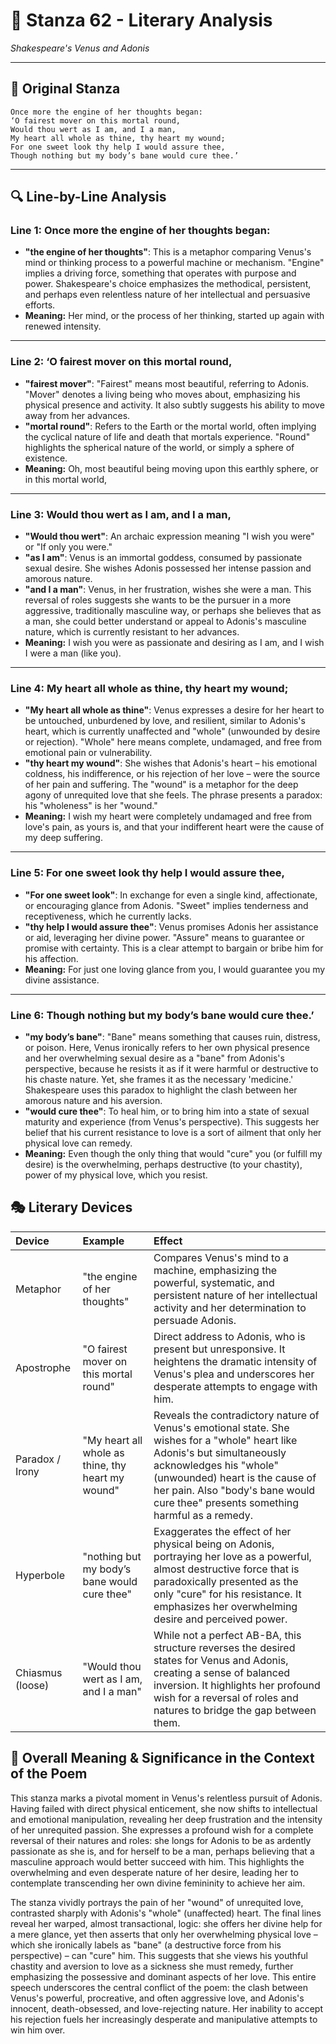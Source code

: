 # 🌹 Stanza 62 - Literary Analysis
*Shakespeare's Venus and Adonis*

---

## 📖 Original Stanza
```
Once more the engine of her thoughts began:
‘O fairest mover on this mortal round,      
Would thou wert as I am, and I a man,
My heart all whole as thine, thy heart my wound;
For one sweet look thy help I would assure thee,
Though nothing but my body’s bane would cure thee.’
```

---

## 🔍 Line-by-Line Analysis

### Line 1: Once more the engine of her thoughts began:
*   **"the engine of her thoughts"**: This is a metaphor comparing Venus's mind or thinking process to a powerful machine or mechanism. "Engine" implies a driving force, something that operates with purpose and power. Shakespeare's choice emphasizes the methodical, persistent, and perhaps even relentless nature of her intellectual and persuasive efforts.
*   **Meaning:** Her mind, or the process of her thinking, started up again with renewed intensity.

---

### Line 2: ‘O fairest mover on this mortal round,
*   **"fairest mover"**: "Fairest" means most beautiful, referring to Adonis. "Mover" denotes a living being who moves about, emphasizing his physical presence and activity. It also subtly suggests his ability to move away from her advances.
*   **"mortal round"**: Refers to the Earth or the mortal world, often implying the cyclical nature of life and death that mortals experience. "Round" highlights the spherical nature of the world, or simply a sphere of existence.
*   **Meaning:** Oh, most beautiful being moving upon this earthly sphere, or in this mortal world,

---

### Line 3: Would thou wert as I am, and I a man,
*   **"Would thou wert"**: An archaic expression meaning "I wish you were" or "If only you were."
*   **"as I am"**: Venus is an immortal goddess, consumed by passionate sexual desire. She wishes Adonis possessed her intense passion and amorous nature.
*   **"and I a man"**: Venus, in her frustration, wishes she were a man. This reversal of roles suggests she wants to be the pursuer in a more aggressive, traditionally masculine way, or perhaps she believes that as a man, she could better understand or appeal to Adonis's masculine nature, which is currently resistant to her advances.
*   **Meaning:** I wish you were as passionate and desiring as I am, and I wish I were a man (like you).

---

### Line 4: My heart all whole as thine, thy heart my wound;
*   **"My heart all whole as thine"**: Venus expresses a desire for her heart to be untouched, unburdened by love, and resilient, similar to Adonis's heart, which is currently unaffected and "whole" (unwounded by desire or rejection). "Whole" here means complete, undamaged, and free from emotional pain or vulnerability.
*   **"thy heart my wound"**: She wishes that Adonis's heart – his emotional coldness, his indifference, or his rejection of her love – were the source of her pain and suffering. The "wound" is a metaphor for the deep agony of unrequited love that she feels. The phrase presents a paradox: his "wholeness" is her "wound."
*   **Meaning:** I wish my heart were completely undamaged and free from love's pain, as yours is, and that your indifferent heart were the cause of my deep suffering.

---

### Line 5: For one sweet look thy help I would assure thee,
*   **"For one sweet look"**: In exchange for even a single kind, affectionate, or encouraging glance from Adonis. "Sweet" implies tenderness and receptiveness, which he currently lacks.
*   **"thy help I would assure thee"**: Venus promises Adonis her assistance or aid, leveraging her divine power. "Assure" means to guarantee or promise with certainty. This is a clear attempt to bargain or bribe him for his affection.
*   **Meaning:** For just one loving glance from you, I would guarantee you my divine assistance.

---

### Line 6: Though nothing but my body’s bane would cure thee.’
*   **"my body’s bane"**: "Bane" means something that causes ruin, distress, or poison. Here, Venus ironically refers to her own physical presence and her overwhelming sexual desire as a "bane" from Adonis's perspective, because he resists it as if it were harmful or destructive to his chaste nature. Yet, she frames it as the necessary 'medicine.' Shakespeare uses this paradox to highlight the clash between her amorous nature and his aversion.
*   **"would cure thee"**: To heal him, or to bring him into a state of sexual maturity and experience (from Venus's perspective). This suggests her belief that his current resistance to love is a sort of ailment that only her physical love can remedy.
*   **Meaning:** Even though the only thing that would "cure" you (or fulfill my desire) is the overwhelming, perhaps destructive (to your chastity), power of my physical love, which you resist.

## 🎭 Literary Devices

| Device          | Example                                           | Effect                                                                                                                                                                                                                                                                         |
| :-------------- | :------------------------------------------------ | :------------------------------------------------------------------------------------------------------------------------------------------------------------------------------------------------------------------------------------------------------------- |
| Metaphor        | "the engine of her thoughts"                      | Compares Venus's mind to a machine, emphasizing the powerful, systematic, and persistent nature of her intellectual activity and her determination to persuade Adonis.                                                                                               |
| Apostrophe      | "O fairest mover on this mortal round"            | Direct address to Adonis, who is present but unresponsive. It heightens the dramatic intensity of Venus's plea and underscores her desperate attempts to engage with him.                                                                                             |
| Paradox / Irony | "My heart all whole as thine, thy heart my wound" | Reveals the contradictory nature of Venus's emotional state. She wishes for a "whole" heart like Adonis's but simultaneously acknowledges his "whole" (unwounded) heart is the cause of her pain. Also "body's bane would cure thee" presents something harmful as a remedy. |
| Hyperbole       | "nothing but my body’s bane would cure thee"      | Exaggerates the effect of her physical being on Adonis, portraying her love as a powerful, almost destructive force that is paradoxically presented as the only "cure" for his resistance. It emphasizes her overwhelming desire and perceived power. |
| Chiasmus (loose)| "Would thou wert as I am, and I a man"            | While not a perfect AB-BA, this structure reverses the desired states for Venus and Adonis, creating a sense of balanced inversion. It highlights her profound wish for a reversal of roles and natures to bridge the gap between them.                        |

## 🎯 Overall Meaning & Significance in the Context of the Poem

This stanza marks a pivotal moment in Venus's relentless pursuit of Adonis. Having failed with direct physical enticement, she now shifts to intellectual and emotional manipulation, revealing her deep frustration and the intensity of her unrequited passion. She expresses a profound wish for a complete reversal of their natures and roles: she longs for Adonis to be as ardently passionate as she is, and for herself to be a man, perhaps believing that a masculine approach would better succeed with him. This highlights the overwhelming and even desperate nature of her desire, leading her to contemplate transcending her own divine femininity to achieve her aim.

The stanza vividly portrays the pain of her "wound" of unrequited love, contrasted sharply with Adonis's "whole" (unaffected) heart. The final lines reveal her warped, almost transactional, logic: she offers her divine help for a mere glance, yet then asserts that only her overwhelming physical love – which she ironically labels as "bane" (a destructive force from his perspective) – can "cure" him. This suggests that she views his youthful chastity and aversion to love as a sickness she must remedy, further emphasizing the possessive and dominant aspects of her love. This entire speech underscores the central conflict of the poem: the clash between Venus's powerful, procreative, and often aggressive love, and Adonis's innocent, death-obsessed, and love-rejecting nature. Her inability to accept his rejection fuels her increasingly desperate and manipulative attempts to win him over.
